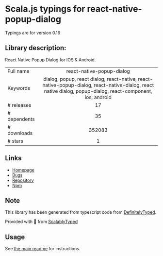 
# Scala.js typings for react-native-popup-dialog

Typings are for version 0.16

## Library description:
React Native Popup Dialog for IOS & Android.

|                    |                 |
| ------------------ | :-------------: |
| Full name          | react-native-popup-dialog |
| Keywords           | dialog, popup, react dialog, react-native, react-native-popup-dialog, react-native-dialog, react native dialog, popup-dialog, react-component, ios, android |
| # releases         | 17 |
| # dependents       | 35 |
| # downloads        | 352083 |
| # stars            | 1 |

## Links
- [Homepage](https://github.com/jacklam718/react-native-popup-dialog/blob/master/README.md)
- [Bugs](https://github.com/jacklam718/react-native-popup-dialog/issues)
- [Repository](https://github.com/jacklam718/react-native-popup-dialog)
- [Npm](https://www.npmjs.com/package/react-native-popup-dialog)
    


## Note
This library has been generated from typescript code from [DefinitelyTyped](https://definitelytyped.org).

Provided with :purple_heart: from [ScalablyTyped](https://github.com/oyvindberg/ScalablyTyped)

## Usage
See [the main readme](../../readme.md) for instructions.


